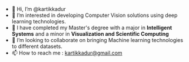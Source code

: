 - 👋 Hi, I’m @kartikkadur
- 👀 I’m interested in developing Computer Vision solutions using deep learning technologies.
- 🌱 I have completed my Master's degree with a major in **Intelligent Systems** and a minor in **Visualization and Scientific Computing**
- 💞️ I’m looking to collaborate on bringing Machine learning technologies to different datasets.
- 📫 How to reach me : kartikkadur@gmail.com

<!---
kartikkadur/kartikkadur is a ✨ special ✨ repository because its `README.md` (this file) appears on your GitHub profile.
You can click the Preview link to take a look at your changes.
--->
